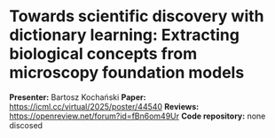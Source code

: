 # Towards scientific discovery with dictionary learning: Extracting biological concepts from microscopy foundation models 

**Presenter:** Bartosz Kochański
**Paper:** https://icml.cc/virtual/2025/poster/44540
**Reviews:** https://openreview.net/forum?id=fBn6om49Ur
**Code repository:** none discosed
